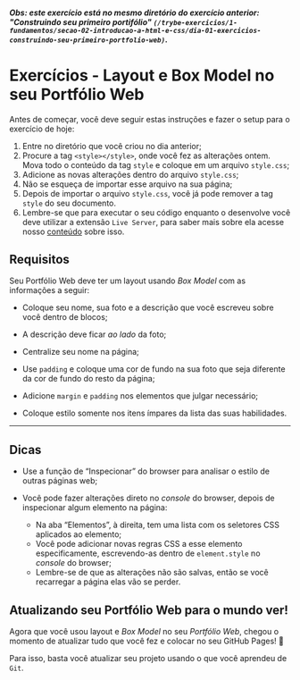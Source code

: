 
##### Obs: este exercício está no mesmo diretório do exercício anterior: "Construindo seu primeiro portifólio" `(/trybe-exercicios/1-fundamentos/secao-02-introducao-a-html-e-css/dia-01-exercicios-construindo-seu-primeiro-portfolio-web)`.


# Exercícios - Layout e Box Model no seu Portfólio Web

Antes de começar, você deve seguir estas instruções e fazer o setup para o exercício de hoje:

1.  Entre no diretório que você criou no dia anterior;
2.  Procure a tag  `<style></style>`, onde você fez as alterações ontem. Mova todo o conteúdo da tag  `style`  e coloque em um arquivo  `style.css`;
3.  Adicione as novas alterações dentro do arquivo  `style.css`;
4.  Não se esqueça de importar esse arquivo na sua página;
5.  Depois de importar o arquivo  `style.css`, você já pode remover a tag  `style`  do seu documento.
6.  Lembre-se que para executar o seu código enquanto o desenvolve você deve utilizar a extensão  `Live Server`, para saber mais sobre ela acesse nosso  [conteúdo](https://app.betrybe.com/learn/course/5e938f69-6e32-43b3-9685-c936530fd326/module/f04cdb21-382e-4588-8950-3b1a29afd2dd/section/fd34d5dd-9fea-4ff6-bc78-a84b89dda27b/lesson/659bc806-db35-4795-909a-737a069127e3)  sobre isso.

## Requisitos

Seu Portfólio Web deve ter um layout usando  _Box Model_  com as informações a seguir:

-   Coloque seu nome, sua foto e a descrição que você escreveu sobre você dentro de blocos;
    
-   A descrição deve ficar  _ao lado_  da foto;
    
-   Centralize seu nome na página;
    
-   Use  `padding`  e coloque uma cor de fundo na sua foto que seja diferente da cor de fundo do resto da página;
    
-   Adicione  `margin`  e  `padding`  nos elementos que julgar necessário;
    
-   Coloque estilo somente nos itens ímpares da lista das suas habilidades.
    

----------

## Dicas

-   Use a função de “Inspecionar” do browser para analisar o estilo de outras páginas web;
    
-   Você pode fazer alterações direto no  _console_  do browser, depois de inspecionar algum elemento na página:
    
    -   Na aba “Elementos”, à direita, tem uma lista com os seletores CSS aplicados ao elemento;
    -   Você pode adicionar novas regras CSS a esse elemento especificamente, escrevendo-as dentro de  `element.style`  no  _console_  do browser;
    -   Lembre-se de que as alterações não são salvas, então se você recarregar a página elas vão se perder.

## Atualizando seu Portfólio Web para o mundo ver!

Agora que você usou layout e  _Box Model_  no seu  _Portfólio Web_, chegou o momento de atualizar tudo que você fez e colocar no seu GitHub Pages! 🎉

Para isso, basta você atualizar seu projeto usando o que você aprendeu de  `Git`.
